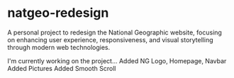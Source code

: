 # natgeo-redesign
A personal project to redesign the National Geographic website, focusing on enhancing user experience, responsiveness, and visual storytelling through modern web technologies.

I'm currently working on the project...
Added NG Logo, Homepage, Navbar
Added Pictures
Added Smooth Scroll
